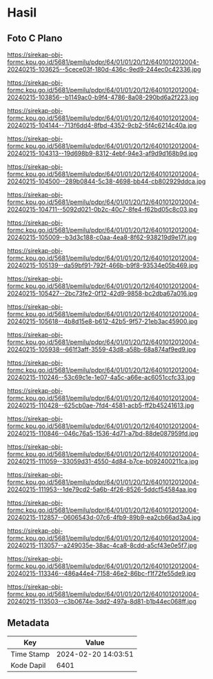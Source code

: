 # Hasil

## Foto C Plano

https://sirekap-obj-formc.kpu.go.id/5681/pemilu/pdpr/64/01/01/20/12/6401012012004-20240215-103625--5cece03f-180d-436c-9ed9-244ec0c42336.jpg

https://sirekap-obj-formc.kpu.go.id/5681/pemilu/pdpr/64/01/01/20/12/6401012012004-20240215-103856--b1149ac0-b9f4-4786-8a08-290bd6a2f223.jpg

https://sirekap-obj-formc.kpu.go.id/5681/pemilu/pdpr/64/01/01/20/12/6401012012004-20240215-104144--713f6dd4-8fbd-4352-9cb2-5f4c6214c40a.jpg

https://sirekap-obj-formc.kpu.go.id/5681/pemilu/pdpr/64/01/01/20/12/6401012012004-20240215-104313--19d698b9-8312-4ebf-94e3-af9d9d168b9d.jpg

https://sirekap-obj-formc.kpu.go.id/5681/pemilu/pdpr/64/01/01/20/12/6401012012004-20240215-104500--289b0844-5c38-4698-bb44-cb802929ddca.jpg

https://sirekap-obj-formc.kpu.go.id/5681/pemilu/pdpr/64/01/01/20/12/6401012012004-20240215-104711--5092d021-0b2c-40c7-8fe4-f62bd05c8c03.jpg

https://sirekap-obj-formc.kpu.go.id/5681/pemilu/pdpr/64/01/01/20/12/6401012012004-20240215-105009--b3d3c188-c0aa-4ea8-8f62-938219d9e17f.jpg

https://sirekap-obj-formc.kpu.go.id/5681/pemilu/pdpr/64/01/01/20/12/6401012012004-20240215-105139--da59bf91-792f-466b-b9f8-93534e05b469.jpg

https://sirekap-obj-formc.kpu.go.id/5681/pemilu/pdpr/64/01/01/20/12/6401012012004-20240215-105427--2bc73fe2-0f12-42d9-9858-bc2dba67a016.jpg

https://sirekap-obj-formc.kpu.go.id/5681/pemilu/pdpr/64/01/01/20/12/6401012012004-20240215-105618--4b8d15e8-b612-42b5-9f57-21eb3ac45900.jpg

https://sirekap-obj-formc.kpu.go.id/5681/pemilu/pdpr/64/01/01/20/12/6401012012004-20240215-105938--661f3aff-3559-43d8-a58b-68a874af9ed9.jpg

https://sirekap-obj-formc.kpu.go.id/5681/pemilu/pdpr/64/01/01/20/12/6401012012004-20240215-110246--53c69c1e-1e07-4a5c-a66e-ac6051ccfc33.jpg

https://sirekap-obj-formc.kpu.go.id/5681/pemilu/pdpr/64/01/01/20/12/6401012012004-20240215-110428--625cb0ae-7fd4-4581-acb5-ff2b45241613.jpg

https://sirekap-obj-formc.kpu.go.id/5681/pemilu/pdpr/64/01/01/20/12/6401012012004-20240215-110846--046c76a5-1536-4d71-a7bd-88de087959fd.jpg

https://sirekap-obj-formc.kpu.go.id/5681/pemilu/pdpr/64/01/01/20/12/6401012012004-20240215-111059--33059d31-4550-4d84-b7ce-b092400211ca.jpg

https://sirekap-obj-formc.kpu.go.id/5681/pemilu/pdpr/64/01/01/20/12/6401012012004-20240215-111953--1de79cd2-5a6b-4f26-8526-5ddcf54584aa.jpg

https://sirekap-obj-formc.kpu.go.id/5681/pemilu/pdpr/64/01/01/20/12/6401012012004-20240215-112857--0606543d-07c6-4fb9-89b9-ea2cb66ad3a4.jpg

https://sirekap-obj-formc.kpu.go.id/5681/pemilu/pdpr/64/01/01/20/12/6401012012004-20240215-113057--a249035e-38ac-4ca8-8cdd-a5cf43e0e5f7.jpg

https://sirekap-obj-formc.kpu.go.id/5681/pemilu/pdpr/64/01/01/20/12/6401012012004-20240215-113346--486a44e4-7158-46e2-86bc-f1f72fe55de9.jpg

https://sirekap-obj-formc.kpu.go.id/5681/pemilu/pdpr/64/01/01/20/12/6401012012004-20240215-113503--c3b0674e-3dd2-497a-8d81-b1b44ec068ff.jpg


## Metadata

| Key        | Value               |
| ---------- | ------------------- |
| Time Stamp | 2024-02-20 14:03:51 |
| Kode Dapil | 6401                |



